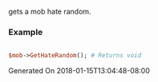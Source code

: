 gets a mob hate random.
### Example

```perl

$mob->GetHateRandom(); # Returns void
```


Generated On 2018-01-15T13:04:48-08:00